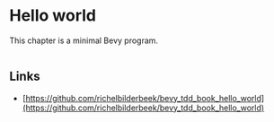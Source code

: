 # Hello world

This chapter is a minimal Bevy program.

```
```

## Links

 * [https://github.com/richelbilderbeek/bevy_tdd_book_hello_world](https://github.com/richelbilderbeek/bevy_tdd_book_hello_world)
